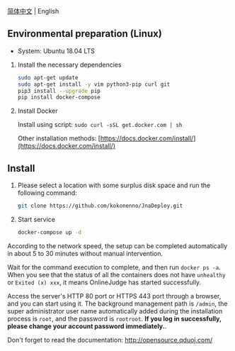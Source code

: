 [简体中文](https://github.com/QingdaoU/OnlineJudgeDeploy/blob/2.0/README.md) | English

## Environmental preparation (Linux)

+ System: Ubuntu 18.04 LTS

1. Install the necessary dependencies

    ```bash
    sudo apt-get update
    sudo apt-get install -y vim python3-pip curl git
    pip3 install --upgrade pip
    pip install docker-compose
    ```

2. Install Docker

    Install using script: `sudo curl -sSL get.docker.com | sh`

    Other installation methods: [https://docs.docker.com/install/](https://docs.docker.com/install/)

## Install

1. Please select a location with some surplus disk space and run the following command:

    ```bash
    git clone https://github.com/kokonenno/JnaDeploy.git
    ```

2. Start service

    ```bash
    docker-compose up -d
    ```

According to the network speed, the setup can be completed automatically in about 5 to 30 minutes without manual intervention.

Wait for the command execution to complete, and then run `docker ps -a`. When you see that the status of all the containers does not have `unhealthy` or `Exited (x) xxx`, it means OnlineJudge has started successfully.

Access the server's HTTP 80 port or HTTPS 443 port through a browser, and you can start using it. The background management path is `/admin`, the super administrator user name automatically added during the installation process is `root`, and the password is `rootroot`. **If you log in successfully, please change your account password immediately.**.

Don't forget to read the documentation: http://opensource.qduoj.com/
